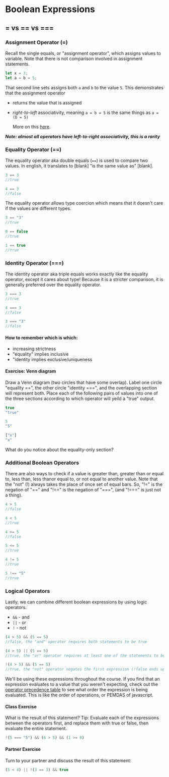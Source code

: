 # Boolean Expressions

## = vs == vs ===

### Assignment Operator \(=\)

Recall the single equals, or "assignment operator", which assigns values to variable. Note that there is not comparison involved in assignment statements.

```javascript
let x = 3;
let a = b = 5;
```

That second line sets assigns both `a` and `b` to the value `5`. This demonstrates that the assignment operator

* returns the value that is assigned 
* _right-to-left_ associativity, meaning `a = b = 5` is the same things as `a = (b = 5)`

  More on this [here](https://developer.mozilla.org/en-US/docs/Web/JavaScript/Reference/Operators/Operator_Precedence#Associativity).

_**Note: almost all operators have left-to-right associativity, this is a rarity**_

### Equality Operator \(==\)

The equality operator aka double equals \(`==`\) is used to compare two values. In english, it translates to \[blank\] "is the same value as" \[blank\].

```javascript
3 == 3
//true

4 == 3
//false
```

The equality operator allows type coercion which means that it doesn't care if the values are different types.

```javascript
3 == "3"
//true

0 == false
//true

1 == true
//true
```

### Identity Operator \(===\)

The identity operator aka triple equals works exactly like the equality operator, except it cares about type! Because it is a stricter comparison, it is generally preferred over the equality operator.

```javascript
3 === 3
//true

4 === 3
//false

3 === "3"
//false
```

#### How to remember which is which:

* increasing strictness
* "equality" implies inclusive
* "identity implies exclusive/uniqueness

#### Exercise: Venn diagram

Draw a Venn diagram \(two circles that have some overlap\). Label one circle "equality ==", the other circle "identity ===", and the overlapping section will represent both. Place each of the following pairs of values into one of the three sections according to which operator will yeild a "true" output.

```javascript
true
"true"

5
"5"

["x"]
"x"
```

What do you notice about the equality-only section?

### Additional Boolean Operators

There are also ways to check if a value is greater than, greater than or equal to, less than, less thanor equal to, or not equal to another value. Note that the "not" \(!\) always takes the place of once set of equal bars. So, "!=" is the negation of "==" and "!==" is the negation of "===", \(and "!===" is just not a thing\).

```javascript
4 > 5
//false

4 < 5
//true

4 >= 5
//false

5 <= 5
//true

4 != 5
//true

5 !== "5"
//true
```

### Logical Operators

Lastly, we can combine different boolean expressions by using logic operators.

* `&&` - and
* `||` - or
* `!` - not

```javascript
(4 > 5) && (5 == 5)
//false, the "and" operator requires both statements to be true

(4 > 5) || (5 == 5)
//true, the "or" operator requires at least one of the statements to be true

!(4 > 5) && (5 == 5)
//true, the "not" operator negates the first expression (!false ends up being true)
```

We'll be using these expressions throughout the course. If you find that an expression evaluates to a value that you weren't expecting, check out the [operator precedence table](https://developer.mozilla.org/en-US/docs/Web/JavaScript/Reference/Operators/Operator_Precedence#Table) to see what order the expression is being evaluated. This is like the order of operations, or PEMDAS of javascript.

#### Class Exercise

What is the result of this statement? Tip: Evaluate each of the expressions between the operators first, and replace them with true or false, then evaluate the entire statement.

```javascript
!(5 === "5") && (6 > 5) && (1 >= 0)
```

#### Partner Exercise

Turn to your partner and discuss the result of this statement:

```javascript
(5 < 4) || !(3 == 3) && true
```

